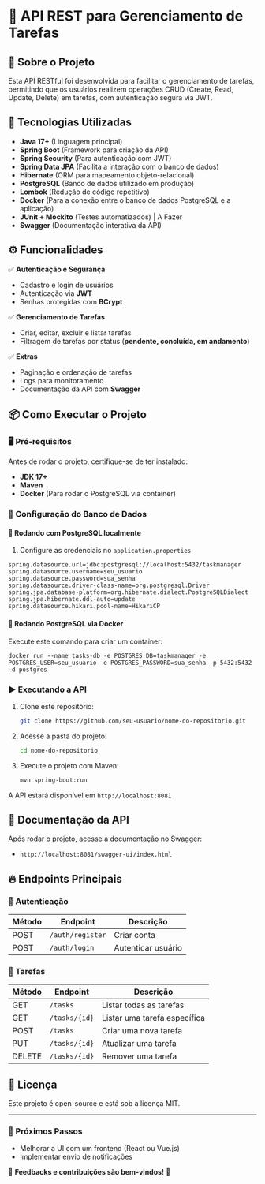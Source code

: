 # 📌 API REST para Gerenciamento de Tarefas

## 📖 Sobre o Projeto

Esta API RESTful foi desenvolvida para facilitar o gerenciamento de tarefas, permitindo que os usuários realizem operações CRUD (Create, Read, Update, Delete) em tarefas, com autenticação segura via JWT.

## 🚀 Tecnologias Utilizadas

- **Java 17+** (Linguagem principal)
- **Spring Boot** (Framework para criação da API)
- **Spring Security** (Para autenticação com JWT)
- **Spring Data JPA** (Facilita a interação com o banco de dados)
- **Hibernate** (ORM para mapeamento objeto-relacional)
- **PostgreSQL** (Banco de dados utilizado em produção)
- **Lombok** (Redução de código repetitivo)
- **Docker** (Para a conexão entre o banco de dados PostgreSQL e a aplicação)
- **JUnit + Mockito** (Testes automatizados) | A Fazer
- **Swagger** (Documentação interativa da API)

## ⚙️ Funcionalidades

✅ **Autenticação e Segurança**
- Cadastro e login de usuários
- Autenticação via **JWT**
- Senhas protegidas com **BCrypt**

✅ **Gerenciamento de Tarefas**
- Criar, editar, excluir e listar tarefas
- Filtragem de tarefas por status (**pendente, concluída, em andamento**)

✅ **Extras**
- Paginação e ordenação de tarefas
- Logs para monitoramento
- Documentação da API com **Swagger**

## 📦 Como Executar o Projeto

### 🖥 Pré-requisitos
Antes de rodar o projeto, certifique-se de ter instalado:
- **JDK 17+**
- **Maven**
- **Docker** (Para rodar o PostgreSQL via container)

### 🔧 Configuração do Banco de Dados

#### 🔹 Rodando com PostgreSQL localmente
1. Configure as credenciais no `application.properties`

```
spring.datasource.url=jdbc:postgresql://localhost:5432/taskmanager
spring.datasource.username=seu_usuario
spring.datasource.password=sua_senha
spring.datasource.driver-class-name=org.postgresql.Driver
spring.jpa.database-platform=org.hibernate.dialect.PostgreSQLDialect
spring.jpa.hibernate.ddl-auto=update
spring.datasource.hikari.pool-name=HikariCP
```

#### 🔹 Rodando PostgreSQL via Docker
Execute este comando para criar um container:
```
docker run --name tasks-db -e POSTGRES_DB=taskmanager -e POSTGRES_USER=seu_usuario -e POSTGRES_PASSWORD=sua_senha -p 5432:5432 -d postgres
```

### ▶️ Executando a API
1. Clone este repositório:
   ```sh
   git clone https://github.com/seu-usuario/nome-do-repositorio.git
   ```
2. Acesse a pasta do projeto:
   ```sh
   cd nome-do-repositorio
   ```
3. Execute o projeto com Maven:
   ```sh
   mvn spring-boot:run
   ```

A API estará disponível em `http://localhost:8081`

## 📖 Documentação da API

Após rodar o projeto, acesse a documentação no Swagger:
- `http://localhost:8081/swagger-ui/index.html`

## 🔥 Endpoints Principais

### 🔹 Autenticação
| Método | Endpoint         | Descrição           |
|--------|------------------|---------------------|
| POST   | `/auth/register` | Criar conta         |
| POST   | `/auth/login`    | Autenticar usuário  |

### 🔹 Tarefas
| Método | Endpoint       | Descrição                     |
|--------|----------------|-------------------------------|
| GET    | `/tasks`       | Listar todas as tarefas       |
| GET    | `/tasks/{id}`  | Listar uma tarefa específica  |
| POST   | `/tasks`       | Criar uma nova tarefa         |
| PUT    | `/tasks/{id}`  | Atualizar uma tarefa          |
| DELETE | `/tasks/{id}`  | Remover uma tarefa            |

## 📜 Licença

Este projeto é open-source e está sob a licença MIT.

---

### 📌 Próximos Passos
- Melhorar a UI com um frontend (React ou Vue.js)
- Implementar envio de notificações

📢 **Feedbacks e contribuições são bem-vindos!** 🚀
